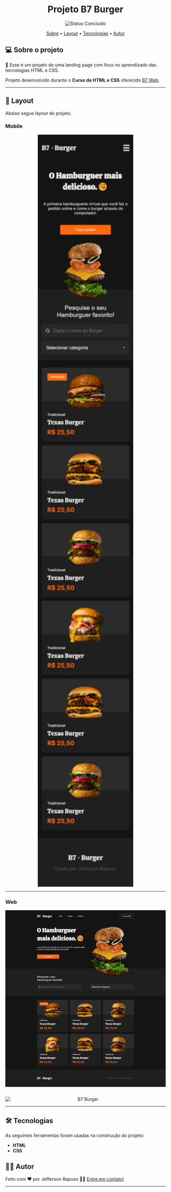 ##
<h1 align="center">Projeto B7 Burger</h1>

<p align="center">
	<img alt="Status Concluído" src="https://img.shields.io/badge/STATUS-CONCLU%C3%8DDO-brightgreen">
</p>

<p align="center">
 <a href="#💻-sobre-o-projeto">Sobre</a> •
 <a href="#🎨-layout">Layout</a> • 
 <a href="#🛠-tecnologias">Tecnologias</a> • 
 <a href="#🧙‍♂️-autor">Autor</a> 
</p>


## 💻 Sobre o projeto

📄 Esse é um projeto de uma landing page com foco no aprendizado das tecnologias HTML e CSS.

Projeto desenvolvido durante o **Curso de HTML e CSS** oferecido [B7 Web](https://lp.b7web.com.br/).

---

## 🎨 Layout

Abaixo segue layout do projeto.

### Mobile

<p align="center" style="display: flex; align-items: flex-start; justify-content: center;">
  <img alt="Nome do Projeto" title="Nome do Projeto" src="assets/layout/mobile.png" width="300px">

---

### Web

<p align="center" style="display: flex; flex-direction: column; justify-content: center; align-items:center; gap: 30px;">
  <img alt="B7 Burger" title="B7 Burger" src="assets/layout/web.png" width="800px">
  <img alt="B7 Burger" title="B7 Burger" src="assets/layout/layoutweb.gif" width="800px">

</p>

---

## 🛠 Tecnologias

As seguintes ferramentas foram usadas na construção do projeto:


-   **HTML**
-   **CSS**


## 🧙‍♂️ Autor

Feito com ❤️ por Jefferson Raposo 👋🏽 [Entre em contato!](https://www.linkedin.com/in/jefferson-raposo/)

---

